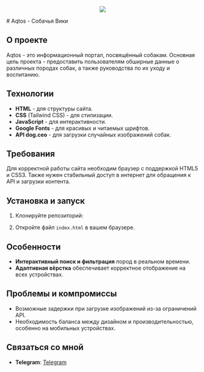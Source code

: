 <p align="center", border-radius=10px>
  <img src="https://as1.ftcdn.net/v2/jpg/05/93/78/60/1000_F_593786094_XHnMlRS2KuZMcolO3p83lpfWvqspDpXL.jpg" />
</p>
# Aqtos - Собачья Вики

## О проекте
Aqtos - это информационный портал, посвящённый собакам. Основная цель проекта - предоставить пользователям обширные данные о различных породах собак, а также руководства по их уходу и воспитанию.

## Технологии
- **HTML** - для структуры сайта.
- **CSS** (Tailwind CSS) - для стилизации.
- **JavaScript** - для интерактивности.
- **Google Fonts** - для красивых и читаемых шрифтов.
- **API dog.ceo** - для загрузки случайных изображений собак.

## Требования
Для корректной работы сайта необходим браузер с поддержкой HTML5 и CSS3. Также нужен стабильный доступ в интернет для обращения к API и загрузки контента.



## Установка и запуск
1. Клонируйте репозиторий:

2. Откройте файл `index.html` в вашем браузере.

## Особенности
- **Интерактивный поиск и фильтрация** пород в реальном времени.
- **Адаптивная вёрстка** обеспечивает корректное отображение на всех устройствах.

## Проблемы и компромиссы
- Возможные задержки при загрузке изображений из-за ограничений API.
- Необходимость баланса между дизайном и производительностью, особенно на мобильных устройствах.

## Связаться со мной
- **Telegram**: [Telegram](https://t.me/arman_dx)


